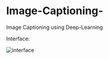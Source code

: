 # Image-Captioning-
Image Captioning using Deep-Learning

Interface:


![interface]("Screenshot%202021-05-19%20112807.png")
